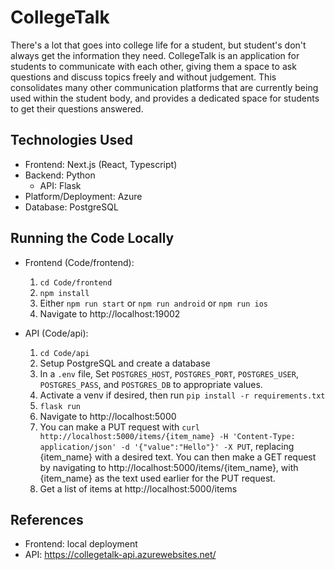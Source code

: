 # CollegeTalk

There's a lot that goes into college life for a student, but student's don't always get the information they need. CollegeTalk is an application for students to communicate with each other, giving them a space to ask questions and discuss topics freely and without judgement. This consolidates many other communication platforms that are currently being used within the student body, and provides a dedicated space for students to get their questions answered.

## Technologies Used

-   Frontend: Next.js (React, Typescript)
-   Backend: Python
    -   API: Flask
-   Platform/Deployment: Azure
-   Database: PostgreSQL

## Running the Code Locally

-   Frontend (Code/frontend):

    1. `cd Code/frontend`
    2. `npm install`
    3. Either `npm run start` or `npm run android` or `npm run ios`
    4. Navigate to http://localhost:19002

-   API (Code/api):
    1. `cd Code/api`
    2. Setup PostgreSQL and create a database
    3. In a `.env` file, Set `POSTGRES_HOST`, `POSTGRES_PORT`, `POSTGRES_USER`, `POSTGRES_PASS`, and `POSTGRES_DB` to appropriate values.
    4. Activate a venv if desired, then run `pip install -r requirements.txt`
    5. `flask run`
    6. Navigate to http://localhost:5000
    7. You can make a PUT request with `curl http://localhost:5000/items/{item_name} -H 'Content-Type: application/json' -d '{"value":"Hello"}' -X PUT`, replacing {item_name} with a desired text. You can then make a GET request by navigating to http://localhost:5000/items/{item_name}, with {item_name} as the text used earlier for the PUT request.
    8. Get a list of items at http://localhost:5000/items

## References

-   Frontend: local deployment
-   API: https://collegetalk-api.azurewebsites.net/
